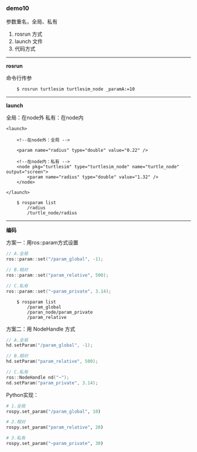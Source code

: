 ### demo10

参数重名，全局、私有

1. rosrun 方式
2. launch 文件
3. 代码方式

-----

**rosrun**

命令行传参
```shell
	$ rosrun turtlesim turtlesim_node _paramA:=10
```

--------

**launch**

全局：在node外
私有：在node内
```launch
<launch>

	<!--在node外：全局 -->
	
	<param name="radius" type="double" value="0.22" />
	
	<!--在node内：私有 -->
	<node pkg="turtlesim" type="turtlesim_node" name="turtle_node" output="screen">
		<param name="radius" type="double" value="1.32" />
	</node>

</launch>
```

```shell
	$ rosparam list
		/radius
		/turtle_node/radius
```

----

**编码**

方案一：用ros::param方式设置
```cpp
// A.全局
ros::param::set("/param_global", -1);

// B.相对
ros::param::set("param_relative", 500);

// C.私有
ros::param::set("~param_private", 3.14);
```

```shell
	$ rosparam list
		/param_global
		/paran_node/param_private
		/param_relative
```


方案二：用 NodeHandle 方式
```cpp
// A.全局
hd.setParam("/param_global", -1);

// B.相对
hd.setParam("param_relative", 500);

// C.私有
ros::NodeHandle nd("~");
nd.setParam("param_private", 3.14);
```

Python实现：
```python
# 1.全局
rospy.set_param("/param_global", 10)

# 2.相对
rospy.set_param("param_relative", 20)

# 3.私有
rospy.set_param("~param_private", 30)
```


